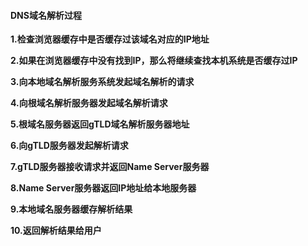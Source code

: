#### DNS域名解析过程

**1.检查浏览器缓存中是否缓存过该域名对应的IP地址**

**2.如果在浏览器缓存中没有找到IP，那么将继续查找本机系统是否缓存过IP**

**3.向本地域名解析服务系统发起域名解析的请求**

**4.向根域名解析服务器发起域名解析请求**

**5.根域名服务器返回gTLD域名解析服务器地址**

**6.向gTLD服务器发起解析请求**

**7.gTLD服务器接收请求并返回Name Server服务器**

**8.Name Server服务器返回IP地址给本地服务器**

**9.本地域名服务器缓存解析结果**

**10.返回解析结果给用户**